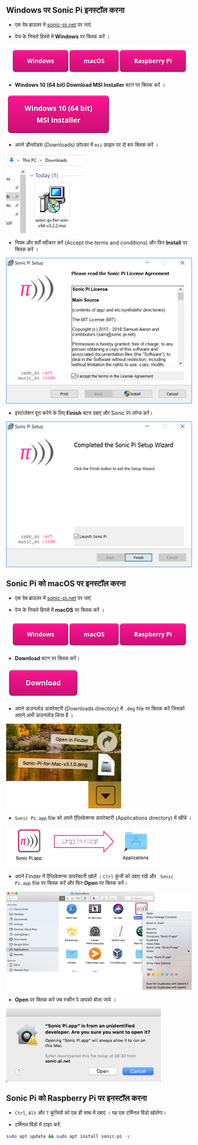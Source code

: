 ## Windows पर Sonic Pi इनस्टॉल करना

- एक वेब ब्राउज़र में [sonic-pi.net](https://sonic-pi.net/) पर जाएं

- पेज के निचले हिस्से में **Windows** पर क्लिक करें ।

![downloads](images/download-buttons.png)

- **Windows 10 (64 bit) Download MSI Installer** बटन पर क्लिक करें ।

![msi](images/msi-installer.png)

- अपने डौन्लोडस (Downloads) फ़ोल्डर में `msi` फ़ाइल पर दो बार क्लिक करें ।

![windows1](images/windows1.png)

- नियम और शर्तें स्वीकार करें (Accept the terms and conditions) और फिर **Install** पर क्लिक करें ।

![windows2](images/windows2.png)

- इंस्टालेशन पूरा करेने के लिए **Finish** बटन दबाएं और Sonic Pi लॉन्च करें।

![windows3](images/windows3.png)


## Sonic Pi को macOS पर इनस्टॉल करना

- एक वेब ब्राउज़र में [sonic-pi.net](https://sonic-pi.net/) पर जाएं

- पेज के निचले हिस्से में **macOS** पर क्लिक करें ।

![downloads](images/download-buttons.png)

- **Download** बटन पर क्लिक करें।

![download](images/download.png)

- अपने डाउनलोड डायरेक्टरी (Downloads directory) में `.dmg` file पर क्लिक करें जिसको आपने अभी डाउनलोड किया है ।

![macOS1](images/macOS1.png)

- `Sonic Pi.app` file को अपने ऍप्लिकेशन्स डायरेक्टरी (Applications directory) में खींचें ।

![macOS2](images/macOS2.png)

- अपने Finder में ऍप्लिकेशन्स डायरेक्टरी खोलें । `Ctrl` कुंजी को दबाए रखें  और ` Sonic Pi.app` file पर क्लिक करें और फिर **Open** पर क्लिक करें।

![macOS3](images/macOS3.png)

- **Open** पर क्लिक करें जब स्क्रीन पे आपको बोला जाये ।

![macOS4](images/macOS4.png)

## Sonic Pi को Raspberry Pi पर इनस्टॉल करना

- `Ctrl`, `Alt` और `T` कुंजियों को एक ही साथ में दबाएं । यह एक टर्मिनल विंडो खोलेगा।

- टर्मिनल विंडो में टाइप करें:

```bash
sudo apt update && sudo apt install sonic-pi -y
```

